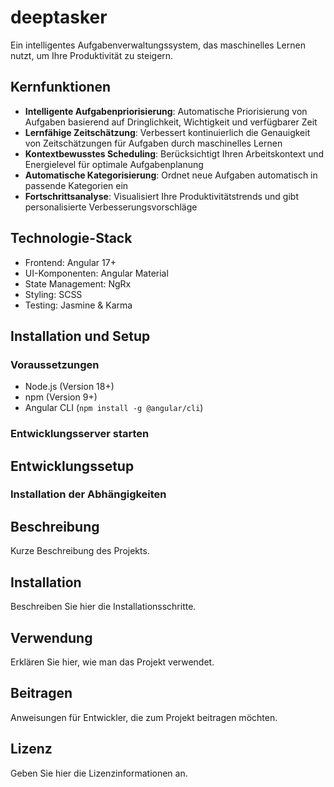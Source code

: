 # deeptasker

Ein intelligentes Aufgabenverwaltungssystem, das maschinelles Lernen nutzt, um Ihre Produktivität zu steigern.

## Kernfunktionen

- **Intelligente Aufgabenpriorisierung**: Automatische Priorisierung von Aufgaben basierend auf Dringlichkeit, Wichtigkeit und verfügbarer Zeit
- **Lernfähige Zeitschätzung**: Verbessert kontinuierlich die Genauigkeit von Zeitschätzungen für Aufgaben durch maschinelles Lernen
- **Kontextbewusstes Scheduling**: Berücksichtigt Ihren Arbeitskontext und Energielevel für optimale Aufgabenplanung
- **Automatische Kategorisierung**: Ordnet neue Aufgaben automatisch in passende Kategorien ein
- **Fortschrittsanalyse**: Visualisiert Ihre Produktivitätstrends und gibt personalisierte Verbesserungsvorschläge

## Technologie-Stack

- Frontend: Angular 17+
- UI-Komponenten: Angular Material
- State Management: NgRx
- Styling: SCSS
- Testing: Jasmine & Karma

## Installation und Setup

### Voraussetzungen
- Node.js (Version 18+)
- npm (Version 9+)
- Angular CLI (`npm install -g @angular/cli`)

### Entwicklungsserver starten

## Entwicklungssetup

### Installation der Abhängigkeiten

## Beschreibung
Kurze Beschreibung des Projekts.

## Installation
Beschreiben Sie hier die Installationsschritte.

## Verwendung
Erklären Sie hier, wie man das Projekt verwendet.

## Beitragen
Anweisungen für Entwickler, die zum Projekt beitragen möchten.

## Lizenz
Geben Sie hier die Lizenzinformationen an.

